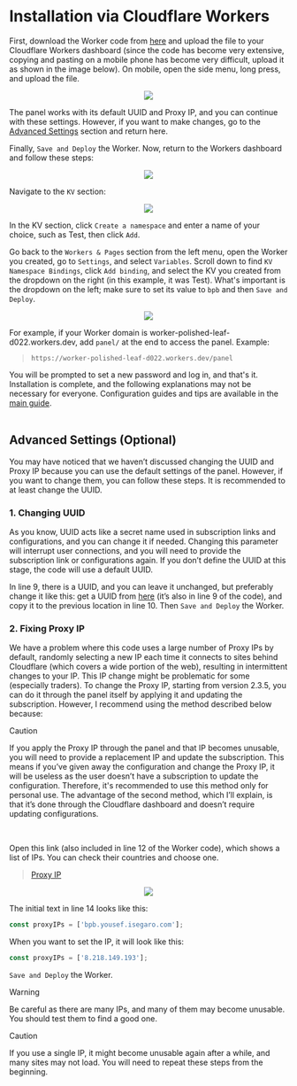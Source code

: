 # Installation via Cloudflare Workers

First, download the Worker code from [here](https://github.com/bia-pain-bache/BPB-Worker-Panel/releases/latest/download/worker.js) and upload the file to your Cloudflare Workers dashboard (since the code has become very extensive, copying and pasting on a mobile phone has become very difficult, upload it as shown in the image below). On mobile, open the side menu, long press, and upload the file.

<p align="center">
  <img src="docs/assets/images/Worker_mobile_upload.jpg">
</p>

The panel works with its default UUID and Proxy IP, and you can continue with these settings. However, if you want to make changes, go to the [Advanced Settings](#advanced-settings-optional) section and return here.

Finally, `Save and Deploy` the Worker.
Now, return to the Workers dashboard and follow these steps:

<p align="center">
  <img src="docs/assets/images/Navigate_worker_dash.jpg">
</p>

Navigate to the `KV` section:

<p align="center">
  <img src="docs/assets/images/Nav_dash_kv.jpg">
</p>

In the KV section, click `Create a namespace` and enter a name of your choice, such as Test, then click `Add`.

Go back to the `Workers & Pages` section from the left menu, open the Worker you created, go to `Settings`, and select `Variables`. Scroll down to find `KV Namespace Bindings`, click `Add binding`, and select the KV you created from the dropdown on the right (in this example, it was Test). What's important is the dropdown on the left; make sure to set its value to `bpb` and then `Save and Deploy`.

<p align="center">
  <img src="docs/assets/images/Bind_kv.jpg">
</p>

For example, if your Worker domain is worker-polished-leaf-d022.workers.dev, add `panel/` at the end to access the panel. Example:

>`https://worker-polished-leaf-d022.workers.dev/panel`

You will be prompted to set a new password and log in, and that's it. Installation is complete, and the following explanations may not be necessary for everyone. Configuration guides and tips are available in the [main guide](configuration_fa.md).
<br><br>

## Advanced Settings (Optional)
You may have noticed that we haven’t discussed changing the UUID and Proxy IP because you can use the default settings of the panel. However, if you want to change them, you can follow these steps. It is recommended to at least change the UUID.

### 1. Changing UUID
As you know, UUID acts like a secret name used in subscription links and configurations, and you can change it if needed. Changing this parameter will interrupt user connections, and you will need to provide the subscription link or configurations again. If you don’t define the UUID at this stage, the code will use a default UUID.

In line 9, there is a UUID, and you can leave it unchanged, but preferably change it like this: get a UUID from [here](https://www.uuidgenerator.net/) (it’s also in line 9 of the code), and copy it to the previous location in line 10. Then `Save and Deploy` the Worker.

### 2. Fixing Proxy IP

We have a problem where this code uses a large number of Proxy IPs by default, randomly selecting a new IP each time it connects to sites behind Cloudflare (which covers a wide portion of the web), resulting in intermittent changes to your IP. This IP change might be problematic for some (especially traders). To change the Proxy IP, starting from version 2.3.5, you can do it through the panel itself by applying it and updating the subscription. However, I recommend using the method described below because:

> [!CAUTION]
> If you apply the Proxy IP through the panel and that IP becomes unusable, you will need to provide a replacement IP and update the subscription. This means if you’ve given away the configuration and change the Proxy IP, it will be useless as the user doesn’t have a subscription to update the configuration. Therefore, it's recommended to use this method only for personal use. The advantage of the second method, which I’ll explain, is that it’s done through the Cloudflare dashboard and doesn’t require updating configurations.

<br>

Open this link (also included in line 12 of the Worker code), which shows a list of IPs. You can check their countries and choose one.

>[Proxy IP](https://www.nslookup.io/domains/bpb.yousef.isegaro.com/dns-records/)

<p align="center">
  <img src="docs/assets/images/Proxy_ips.jpg">
</p>

The initial text in line 14 looks like this:

```javascript
const proxyIPs = ['bpb.yousef.isegaro.com'];
```

When you want to set the IP, it will look like this:
```javascript
const proxyIPs = ['8.218.149.193'];
```

`Save and Deploy` the Worker.
> [!WARNING]
> Be careful as there are many IPs, and many of them may become unusable. You should test them to find a good one.

> [!CAUTION]
> If you use a single IP, it might become unusable again after a while, and many sites may not load. You will need to repeat these steps from the beginning.
